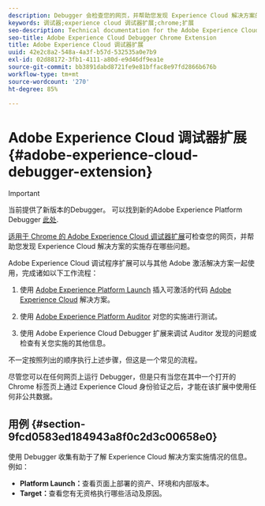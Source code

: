 ```yaml
---
description: Debugger 会检查您的网页，并帮助您发现 Experience Cloud 解决方案的实施存在哪些问题
keywords: 调试器;experience cloud 调试器扩展;chrome;扩展
seo-description: Technical documentation for the Adobe Experience Cloud Debugger Chrome Extension - examine your web pages and understand problems with your Experience Cloud solution mplementations
seo-title: Adobe Experience Cloud Debugger Chrome Extension
title: Adobe Experience Cloud 调试器扩展
uuid: 42e2c8a2-548a-4a3f-b57d-532535a0e7b9
exl-id: 02d88172-3fb1-4111-a80d-e9d46df9ea1e
source-git-commit: bb3891dabd8721fe9e81bffac8e97fd2866b676b
workflow-type: tm+mt
source-wordcount: '270'
ht-degree: 85%

---
```


# Adobe Experience Cloud 调试器扩展{#adobe-experience-cloud-debugger-extension}

>[!IMPORTANT]
>
>当前提供了新版本的Debugger。 可以找到新的Adobe Experience Platform Debugger [此处](https://chrome.google.com/webstore/detail/adobe-experience-platform/bfnnokhpnncpkdmbokanobigaccjkpob).

[适用于 Chrome 的 Adobe Experience Cloud 调试器扩展](https://chrome.google.com/webstore/detail/adobe-experience-cloud-de/ocdmogmohccmeicdhlhhgepeaijenapj)可检查您的网页，并帮助您发现 Experience Cloud 解决方案的实施存在哪些问题。

Adobe Experience Cloud 调试程序扩展可以与其他 Adobe 激活解决方案一起使用，完成诸如以下工作流程：

1. 使用 [Adobe Experience Platform Launch](https://experienceleague.adobe.com/docs/launch/using/home.html?lang=zh-Hans) 插入可激活的代码 [Adobe Experience Cloud](https://experienceleague.adobe.com/docs/home.html) 解决方案。

1. 使用 [Adobe Experience Platform Auditor](https://docs.adobe.com/content/help/zh-Hans/auditor/using/overview.html) 对您的实施进行测试。
1. 使用 Adobe Experience Cloud Debugger 扩展来调试 Auditor 发现的问题或检查有关您实施的其他信息。

不一定按照列出的顺序执行上述步骤，但这是一个常见的流程。

尽管您可以在任何网页上运行 Debugger，但是只有当您在其中一个打开的 Chrome 标签页上通过 Experience Cloud 身份验证之后，才能在该扩展中使用任何非公共数据。

## 用例 {#section-9fcd0583ed184943a8f0c2d3c00658e0}

使用 Debugger 收集有助于了解 Experience Cloud 解决方案实施情况的信息。例如：

* **Platform Launch：**&#x200B;查看页面上部署的资产、环境和内部版本。
* **Target：**&#x200B;查看您有无资格执行哪些活动及原因。
